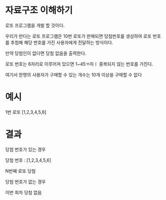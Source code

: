 # 자료구조 이해하기

로또 프로그램을 개발 할 것이다.

우리가 만다는 로또 프로그램은 10번 로또가 판매되면 당첨번호를 생성하여 로또 번호를 추첨해
해당 번호를 가진 사용자에게 전달하는 방식이다.

만약 당첨인이 없다면 당첨 없음을 출력한다.

로또 번호는 6자리로 이루어져 있으면 1~45ㄲ자ㅣ 중복되지 않는 번호를 가진다.

여기서 한명의 사용자가 구매할 수 있는 개수는 10개 이상을 구매할 수 없다

# 예시

1번 로또 [1,2,3,4,5,6]

# 결과

당첨 번호가 있는 경우

당첨 번호 : [1,2,3,4,5,6]

N번째 로또 당첨

당첨 번호가 없는 경우

이번 회차 당첨 없음